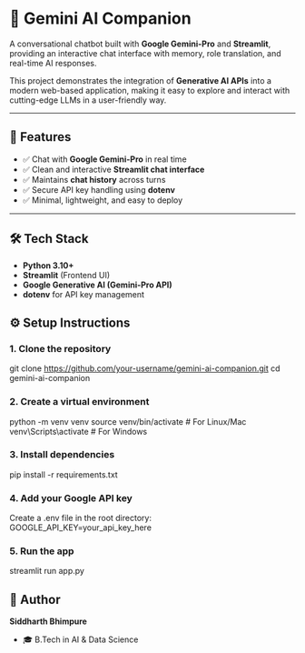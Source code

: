 # 🤖 Gemini AI Companion  

A conversational chatbot built with **Google Gemini-Pro** and **Streamlit**, providing an interactive chat interface with memory, role translation, and real-time AI responses.  

This project demonstrates the integration of **Generative AI APIs** into a modern web-based application, making it easy to explore and interact with cutting-edge LLMs in a user-friendly way.  

---

## 🚀 Features
- ✅ Chat with **Google Gemini-Pro** in real time  
- ✅ Clean and interactive **Streamlit chat interface**  
- ✅ Maintains **chat history** across turns  
- ✅ Secure API key handling using **dotenv**  
- ✅ Minimal, lightweight, and easy to deploy

---

## 🛠️ Tech Stack
- **Python 3.10+**
- **Streamlit** (Frontend UI)  
- **Google Generative AI (Gemini-Pro API)**  
- **dotenv** for API key management

## ⚙️ Setup Instructions

### 1. Clone the repository
git clone https://github.com/your-username/gemini-ai-companion.git
cd gemini-ai-companion

### 2. Create a virtual environment
python -m venv venv
source venv/bin/activate   # For Linux/Mac
venv\Scripts\activate      # For Windows

### 3. Install dependencies
pip install -r requirements.txt

### 4. Add your Google API key
Create a .env file in the root directory:
GOOGLE_API_KEY=your_api_key_here

### 5. Run the app
streamlit run app.py



## 👤 Author
**Siddharth Bhimpure**  
- 🎓 B.Tech in AI & Data Science  
